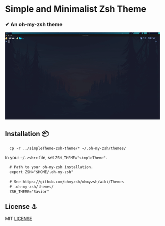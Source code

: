 # Simple and Minimalist Zsh Theme

### ✔ An oh-my-zsh theme

![](simpleTheme.gif)

## Installation 📦

```
  cp -r ../simpleTheme-zsh-theme/* ~/.oh-my-zsh/themes/
```

In your `~/.zshrc` file, set `ZSH_THEME="simpleTheme"`.

```
  # Path to your oh-my-zsh installation.
  export ZSH="$HOME/.oh-my-zsh"

  # See https://github.com/ohmyzsh/ohmyzsh/wiki/Themes
  # .oh-my-zsh/themes/
  ZSH_THEME="Savior"
```

## License ⚓

MIT [LICENSE](https://github.com/Savecoders/Savior-zsh-theme/blob/master/LICENSE 'License')
